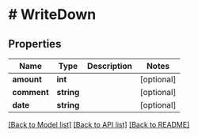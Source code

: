 # # WriteDown

## Properties

Name | Type | Description | Notes
------------ | ------------- | ------------- | -------------
**amount** | **int** |  | [optional]
**comment** | **string** |  | [optional]
**date** | **string** |  | [optional]

[[Back to Model list]](../../README.md#models) [[Back to API list]](../../README.md#endpoints) [[Back to README]](../../README.md)

